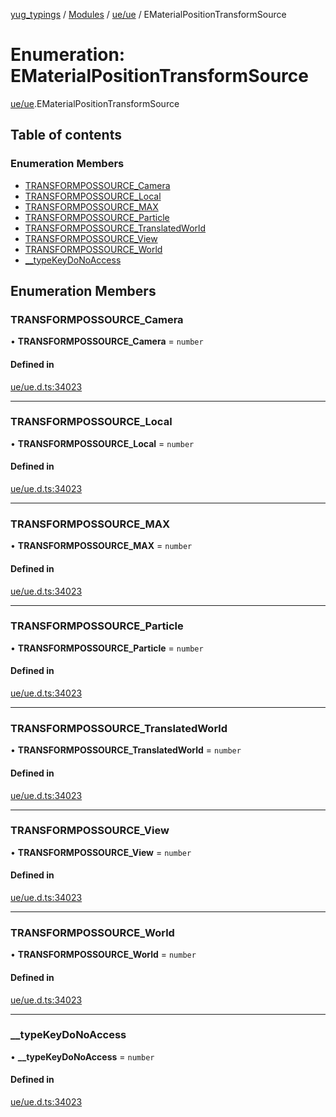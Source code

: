 [yug_typings](../README.md) / [Modules](../modules.md) / [ue/ue](../modules/ue_ue.md) / EMaterialPositionTransformSource

# Enumeration: EMaterialPositionTransformSource

[ue/ue](../modules/ue_ue.md).EMaterialPositionTransformSource

## Table of contents

### Enumeration Members

- [TRANSFORMPOSSOURCE\_Camera](ue_ue.EMaterialPositionTransformSource.md#transformpossource_camera)
- [TRANSFORMPOSSOURCE\_Local](ue_ue.EMaterialPositionTransformSource.md#transformpossource_local)
- [TRANSFORMPOSSOURCE\_MAX](ue_ue.EMaterialPositionTransformSource.md#transformpossource_max)
- [TRANSFORMPOSSOURCE\_Particle](ue_ue.EMaterialPositionTransformSource.md#transformpossource_particle)
- [TRANSFORMPOSSOURCE\_TranslatedWorld](ue_ue.EMaterialPositionTransformSource.md#transformpossource_translatedworld)
- [TRANSFORMPOSSOURCE\_View](ue_ue.EMaterialPositionTransformSource.md#transformpossource_view)
- [TRANSFORMPOSSOURCE\_World](ue_ue.EMaterialPositionTransformSource.md#transformpossource_world)
- [\_\_typeKeyDoNoAccess](ue_ue.EMaterialPositionTransformSource.md#__typekeydonoaccess)

## Enumeration Members

### TRANSFORMPOSSOURCE\_Camera

• **TRANSFORMPOSSOURCE\_Camera** = `number`

#### Defined in

[ue/ue.d.ts:34023](https://github.com/YugMetaverse/yug_typings/blob/b7d9b19/ue/ue.d.ts#L34023)

___

### TRANSFORMPOSSOURCE\_Local

• **TRANSFORMPOSSOURCE\_Local** = `number`

#### Defined in

[ue/ue.d.ts:34023](https://github.com/YugMetaverse/yug_typings/blob/b7d9b19/ue/ue.d.ts#L34023)

___

### TRANSFORMPOSSOURCE\_MAX

• **TRANSFORMPOSSOURCE\_MAX** = `number`

#### Defined in

[ue/ue.d.ts:34023](https://github.com/YugMetaverse/yug_typings/blob/b7d9b19/ue/ue.d.ts#L34023)

___

### TRANSFORMPOSSOURCE\_Particle

• **TRANSFORMPOSSOURCE\_Particle** = `number`

#### Defined in

[ue/ue.d.ts:34023](https://github.com/YugMetaverse/yug_typings/blob/b7d9b19/ue/ue.d.ts#L34023)

___

### TRANSFORMPOSSOURCE\_TranslatedWorld

• **TRANSFORMPOSSOURCE\_TranslatedWorld** = `number`

#### Defined in

[ue/ue.d.ts:34023](https://github.com/YugMetaverse/yug_typings/blob/b7d9b19/ue/ue.d.ts#L34023)

___

### TRANSFORMPOSSOURCE\_View

• **TRANSFORMPOSSOURCE\_View** = `number`

#### Defined in

[ue/ue.d.ts:34023](https://github.com/YugMetaverse/yug_typings/blob/b7d9b19/ue/ue.d.ts#L34023)

___

### TRANSFORMPOSSOURCE\_World

• **TRANSFORMPOSSOURCE\_World** = `number`

#### Defined in

[ue/ue.d.ts:34023](https://github.com/YugMetaverse/yug_typings/blob/b7d9b19/ue/ue.d.ts#L34023)

___

### \_\_typeKeyDoNoAccess

• **\_\_typeKeyDoNoAccess** = `number`

#### Defined in

[ue/ue.d.ts:34023](https://github.com/YugMetaverse/yug_typings/blob/b7d9b19/ue/ue.d.ts#L34023)
